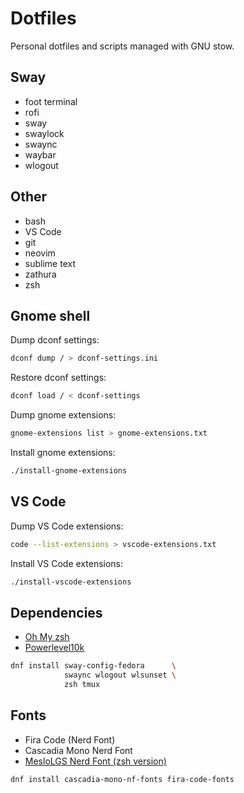 # Dotfiles

Personal dotfiles and scripts managed with GNU stow.

## Sway

- foot terminal
- rofi
- sway
- swaylock
- swaync
- waybar
- wlogout

## Other

- bash
- VS Code
- git
- neovim
- sublime text
- zathura
- zsh

## Gnome shell

Dump dconf settings:

```bash
dconf dump / > dconf-settings.ini
```

Restore dconf settings:

```bash
dconf load / < dconf-settings
```

Dump gnome extensions:

```bash
gnome-extensions list > gnome-extensions.txt
```

Install gnome extensions:

```bash
./install-gnome-extensions
```

## VS Code

Dump VS Code extensions:

```bash
code --list-extensions > vscode-extensions.txt
```

Install VS Code extensions:

```bash
./install-vscode-extensions
```

## Dependencies

- [Oh My zsh](https://github.com/ohmyzsh/ohmyzsh)
- [Powerlevel10k](https://github.com/romkatv/powerlevel10k)

```bash
dnf install sway-config-fedora      \
            swaync wlogout wlsunset \
            zsh tmux
```

## Fonts

- Fira Code (Nerd Font)
- Cascadia Mono Nerd Font
- [MesloLGS Nerd Font (zsh version)](https://github.com/romkatv/powerlevel10k/blob/master/font.md)

```bash
dnf install cascadia-mono-nf-fonts fira-code-fonts
```
